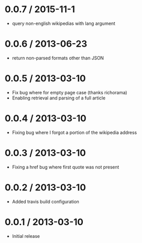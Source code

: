 0.0.7 / 2015-11-1
====================
* query non-english wikipedias with lang argument

0.0.6 / 2013-06-23
====================
* return non-parsed formats other than JSON

0.0.5 / 2013-03-10
====================
* Fix bug where for empty page case (thanks richorama)
* Enabling retrieval and parsing of a full article

0.0.4 / 2013-03-10
====================
* Fixing bug where I forgot a portion of the wikipedia address

0.0.3 / 2013-03-10
====================
* Fixing a href bug where first quote was not present

0.0.2 / 2013-03-10
====================
* Added travis build configuration

0.0.1 / 2013-03-10
====================
* Initial release
